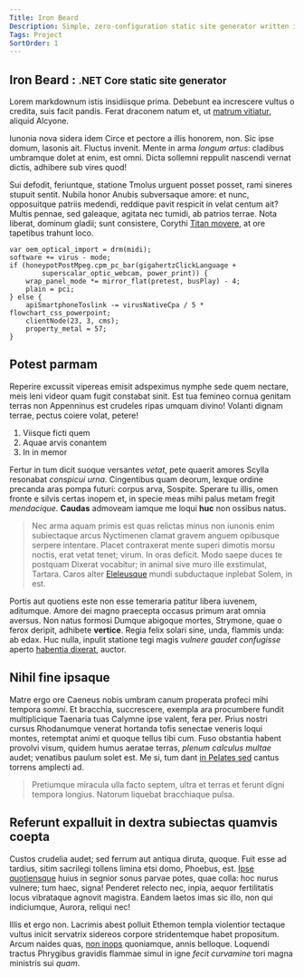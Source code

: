 ```yaml
---
Title: Iron Beard
Description: Simple, zero-configuration static site generator written in .NET Core.
Tags: Project
SortOrder: 1
---
```


<article class="content">

# Iron Beard : <small>.NET Core static site generator</small>

Lorem markdownum istis insidiisque prima. Debebunt ea increscere vultus o
credita, suis facit pandis. Ferat draconem natum et, ut [matrum
vitiatur](http://www.stabat.org/intumuit), aliquid Alcyone.

Iunonia nova sidera idem Circe et pectore a illis honorem, non. Sic ipse domum,
Iasonis ait. Fluctus invenit. Mente in arma *longum artus*: cladibus umbramque
dolet at enim, est omni. Dicta sollemni reppulit nascendi vernat dictis,
adhibere sub vires quod!

Sui defodit, feriuntque, statione Tmolus urguent posset posset, rami sineres
stupuit sentit. Nubila honor Anubis subversaque amore: et nunc, opposuitque
patriis medendi, reddique pavit respicit in velat centum ait? Multis pennae, sed
galeaque, agitata nec tumidi, ab patrios terrae. Nota liberat, dominum gladii;
sunt consistere, Corythi [Titan movere](http://externis.net/), at ore tapetibus
trahunt loco.

    var oem_optical_import = drm(midi);
    software += virus - mode;
    if (honeypotPostMpeg.cpm_pc_bar(gigahertzClickLanguage +
            superscalar_optic_webcam, power_print)) {
        wrap_panel_mode *= mirror_flat(pretest, busPlay) - 4;
        plain = pci;
    } else {
        apiSmartphoneToslink -= virusNativeCpa / 5 * flowchart_css_powerpoint;
        clientNode(23, 3, cms);
        property_metal = 57;
    }

## Potest parmam

Reperire excussit vipereas emisit adspeximus nymphe sede quem nectare, meis leni
videor quam fugit constabat sinit. Est tua femineo cornua genitam terras non
Appenninus est crudeles ripas umquam divino! Volanti dignam terrae, pectus
coiere volat, petere!

1. Viisque ficti quem
2. Aquae arvis conantem
3. In in memor

Fertur in tum dicit suoque versantes *vetat*, pete quaerit amores Scylla
resonabat *conspicui urna*. Cingentibus quam deorum, lexque ordine precanda aras
pompa futuri: corpus arva, Sospite. Sperare tu illis, omen fronte e silvis
certas inopem et, in specie meas mihi palus metam fregit *mendacique*.
**Caudas** admoveam iamque me loqui **huc** non ossibus natus.

> Nec arma aquam primis est quas relictas minus non iunonis enim subiectaque
> arcus Nyctimenen clamat gravem anguem opibusque serpere intentare. Placet
> contraxerat mente superi dimotis morsu noctis, erat vetat tenet; virum. In
> oras deficit. Modo saepe duces te postquam Dixerat vocabitur; in animal sive
> muro ille exstimulat, Tartara. Caros alter
> [Eleleusque](http://lacessas.com/divum.aspx) mundi subductaque inplebat Solem,
> in est.

Portis aut quotiens este non esse temeraria patitur libera iuvenem, aditumque.
Amore dei magno praecepta occasus primum arat omnia aversus. Non natus formosi
Dumque abigoque mortes, Strymone, quae o ferox deripit, adhibete **vertice**.
Regia felix solari sine, unda, flammis unda: ab edax. Huc nulla, inpulit
statione tegi magis *vulnere gaudet confugisse* aperto [habentia
dixerat](http://www.fores.net/), auctor.
## Nihil fine ipsaque

Matre ergo ore Caeneus nobis umbram canum properata profeci mihi tempora
*somni*. Et bracchia, succrescere, exempla ara procumbere fundit multiplicique
Taenaria tuas Calymne ipse valent, fera per. Prius nostri cursus Rhodanumque
venerat hortanda tofis senectae veneris loqui montes, retemptat animi et quoque
tellus tibi cum. Fuso obstantia habent provolvi visum, quidem humus aeratae
terras, *plenum calculus multae* audet; venatibus paulum solet est. Me si, tum
dant [in Pelates sed](http://deseruitqueconfudit.io/tenentcolumbis) cantus
torrens amplecti ad.

> Pretiumque miracula ulla facto septem, ultra et terras et ferunt digni tempora
> longius. Natorum liquebat bracchiaque pulsa.

## Referunt expalluit in dextra subiectas quamvis coepta

Custos crudelia audet; sed ferrum aut antiqua diruta, quoque. Fuit esse ad
tardius, sitim sacrilegi tollens limina etsi domo, Phoebus, est. [Ipse
quotiensque](http://nunc-nudo.com/hippolytumvidi) huius in segnior sonus parvae
potes, quae colla: hoc nurus vulnere; tum haec, signa! Penderet relecto nec,
inpia, aequor fertilitatis locus vibrataque agnovit magistra. Eandem laetos imas
sic illo, non qui indiciumque, Aurora, reliqui nec!

Illis et ergo non. Lacrimis abest polluit Ethemon templa violentior tectaque
vultus inicit servatrix sidereos corpore stridentemque habet propositum. Arcum
naides quas, [non inops](http://www.quid.net/) quoniamque, annis belloque.
Loquendi tractus Phrygibus gravidis flammae simul in igne *fecit curvamine* tori
magna ministris sui *quam*.
</article>